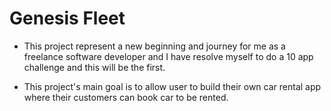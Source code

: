 # Genesis Fleet

- This project represent a new beginning and journey for me as a freelance software developer and I have resolve myself to do a 10 app challenge and this will be the first.

- This project's main goal is to allow user to build their own car rental app where their customers can book car to be rented.

